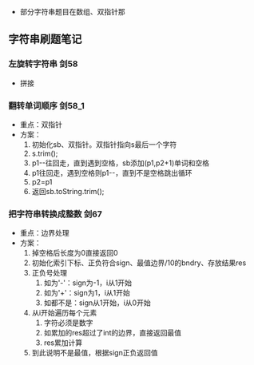  - 部分字符串题目在数组、双指针那

## 字符串刷题笔记
### 左旋转字符串 剑58
 - 拼接

### 翻转单词顺序 剑58_1
 - 重点：双指针
 - 方案：
    1. 初始化sb、双指针。双指针指向s最后一个字符
    2. s.trim();
    2. p1--往回走，直到遇到空格，sb添加(p1,p2+1)单词和空格
    3. p1往回走，遇到空格则p1--，直到不是空格跳出循环
    4. p2=p1
    5. 返回sb.toString.trim();

### 把字符串转换成整数 剑67
 - 重点：边界处理
 - 方案：
    1. 掉空格后长度为0直接返回0
    2. 初始化索引下标、正负符合sign、最值边界/10的bndry、存放结果res
    3. 正负号处理
        1. 如为'-'：sign为-1，i从1开始
        2. 如为'+'：sign为1，i从1开始
        3. 如都不是：sign从1开始，i从0开始
    4. 从i开始遍历每个元素
        1. 字符必须是数字
        2. 如累加的res超过了int的边界，直接返回最值
        3. res累加计算
    5. 到此说明不是最值，根据sign正负返回值

